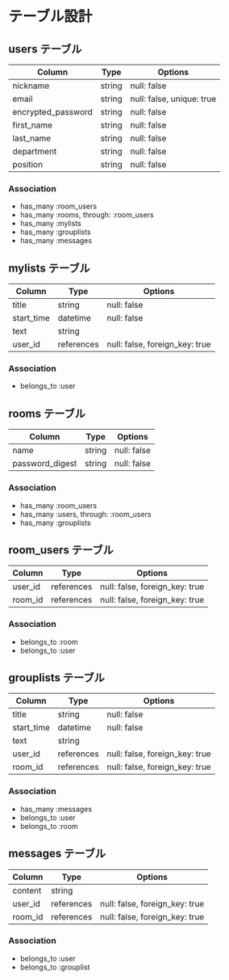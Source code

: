 # テーブル設計


## users テーブル

| Column                       | Type    | Options                   |
| ---------------------------- | ------- | ------------------------- |
| nickname                     | string  | null: false               |
| email                        | string  | null: false, unique: true |
| encrypted_password           | string  | null: false               |
| first_name                   | string  | null: false               |
| last_name                    | string  | null: false               |
| department                   | string  | null: false               |
| position                     | string  | null: false               |

### Association

- has_many :room_users
- has_many :rooms, through: :room_users
- has_many :mylists
- has_many :grouplists
- has_many :messages


## mylists テーブル

| Column                       | Type       | Options                        |
| ---------------------------- | ---------- | ------------------------------ |
| title                        | string     | null: false                    |
| start_time                   | datetime   | null: false                    |
| text                         | string     |                                |
| user_id                      | references | null: false, foreign_key: true |

### Association

- belongs_to :user


## rooms テーブル

| Column           | Type   | Options     |
| ---------------- | ------ | ----------- |
| name             | string | null: false |
| password_digest  | string | null: false |

### Association

- has_many :room_users
- has_many :users, through: :room_users
- has_many :grouplists


## room_users テーブル

| Column   | Type       | Options                        |
| -------- | ---------- | ------------------------------ |
| user_id  | references | null: false, foreign_key: true |
| room_id  | references | null: false, foreign_key: true |

### Association

- belongs_to :room
- belongs_to :user


## grouplists テーブル

| Column                       | Type       | Options                        |
| ---------------------------- | ---------- | ------------------------------ |
| title                        | string     | null: false                    |
| start_time                   | datetime   | null: false                    |
| text                         | string     |                                |
| user_id                      | references | null: false, foreign_key: true |
| room_id                      | references | null: false, foreign_key: true |

### Association

- has_many :messages
- belongs_to :user
- belongs_to :room


## messages テーブル

| Column   | Type       | Options                        |
| -------- | ---------- | ------------------------------ |
| content  | string     |                                |
| user_id  | references | null: false, foreign_key: true |
| room_id  | references | null: false, foreign_key: true |

### Association
- belongs_to :user
- belongs_to :grouplist
